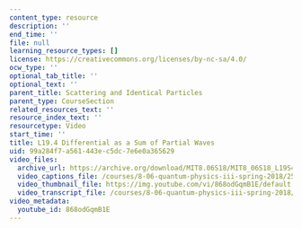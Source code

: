 ```yaml
---
content_type: resource
description: ''
end_time: ''
file: null
learning_resource_types: []
license: https://creativecommons.org/licenses/by-nc-sa/4.0/
ocw_type: ''
optional_tab_title: ''
optional_text: ''
parent_title: Scattering and Identical Particles
parent_type: CourseSection
related_resources_text: ''
resource_index_text: ''
resourcetype: Video
start_time: ''
title: L19.4 Differential as a Sum of Partial Waves
uid: 99a284f7-a561-443e-c5dc-7e6e0a365629
video_files:
  archive_url: https://archive.org/download/MIT8.06S18/MIT8_06S18_L19S4_300k.mp4
  video_captions_file: /courses/8-06-quantum-physics-iii-spring-2018/25812e832c945324ba35f2de2a25cb7f_868odGqmB1E.vtt
  video_thumbnail_file: https://img.youtube.com/vi/868odGqmB1E/default.jpg
  video_transcript_file: /courses/8-06-quantum-physics-iii-spring-2018/8412223ff0b158fa7425f7519bc6d74b_868odGqmB1E.pdf
video_metadata:
  youtube_id: 868odGqmB1E
---
```

